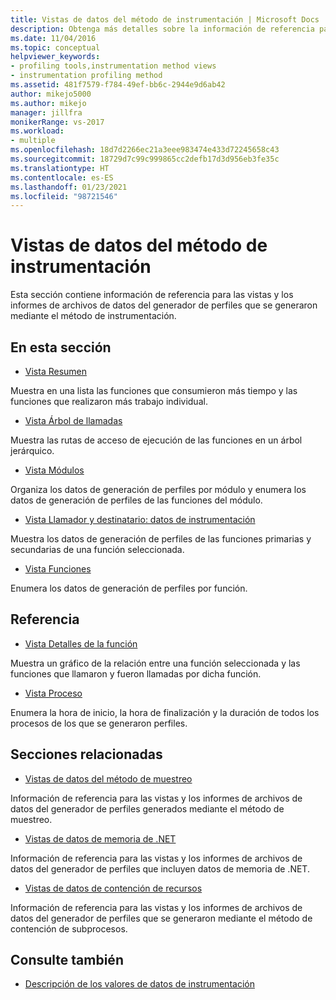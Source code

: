 ```yaml
---
title: Vistas de datos del método de instrumentación | Microsoft Docs
description: Obtenga más detalles sobre la información de referencia para las vistas y los informes de archivos de datos del generador de perfiles que se generaron mediante el método de instrumentación.
ms.date: 11/04/2016
ms.topic: conceptual
helpviewer_keywords:
- profiling tools,instrumentation method views
- instrumentation profiling method
ms.assetid: 481f7579-f784-49ef-bb6c-2944e9d6ab42
author: mikejo5000
ms.author: mikejo
manager: jillfra
monikerRange: vs-2017
ms.workload:
- multiple
ms.openlocfilehash: 18d7d2266ec21a3eee983474e433d72245658c43
ms.sourcegitcommit: 18729d7c99c999865cc2defb17d3d956eb3fe35c
ms.translationtype: HT
ms.contentlocale: es-ES
ms.lasthandoff: 01/23/2021
ms.locfileid: "98721546"
---
```

# <a name="instrumentation-method-data-views"></a>Vistas de datos del método de instrumentación
Esta sección contiene información de referencia para las vistas y los informes de archivos de datos del generador de perfiles que se generaron mediante el método de instrumentación.

## <a name="in-this-section"></a>En esta sección
- [Vista Resumen](../profiling/summary-view-instrumentation-data.md)

 Muestra en una lista las funciones que consumieron más tiempo y las funciones que realizaron más trabajo individual.

- [Vista Árbol de llamadas](../profiling/call-tree-view-instrumentation-data.md)

 Muestra las rutas de acceso de ejecución de las funciones en un árbol jerárquico.

- [Vista Módulos](../profiling/modules-view-instrumentation-data.md)

 Organiza los datos de generación de perfiles por módulo y enumera los datos de generación de perfiles de las funciones del módulo.

- [Vista Llamador y destinatario: datos de instrumentación](../profiling/caller-callee-view-instrumentation-data.md)

 Muestra los datos de generación de perfiles de las funciones primarias y secundarias de una función seleccionada.

- [Vista Funciones](../profiling/functions-view-instrumentation-data.md)

 Enumera los datos de generación de perfiles por función.

## <a name="reference"></a>Referencia
- [Vista Detalles de la función](../profiling/function-details-view.md)

 Muestra un gráfico de la relación entre una función seleccionada y las funciones que llamaron y fueron llamadas por dicha función.

- [Vista Proceso](../profiling/process-view.md)

 Enumera la hora de inicio, la hora de finalización y la duración de todos los procesos de los que se generaron perfiles.

## <a name="related-sections"></a>Secciones relacionadas
- [Vistas de datos del método de muestreo](../profiling/profiler-sampling-method-data-views.md)

 Información de referencia para las vistas y los informes de archivos de datos del generador de perfiles generados mediante el método de muestreo.

- [Vistas de datos de memoria de .NET](../profiling/dotnet-memory-data-views.md)

 Información de referencia para las vistas y los informes de archivos de datos del generador de perfiles que incluyen datos de memoria de .NET.

- [Vistas de datos de contención de recursos](../profiling/resource-contention-data-views.md)

 Información de referencia para las vistas y los informes de archivos de datos del generador de perfiles que se generaron mediante el método de contención de subprocesos.

## <a name="see-also"></a>Consulte también
- [Descripción de los valores de datos de instrumentación](../profiling/understanding-instrumentation-data-values.md)
